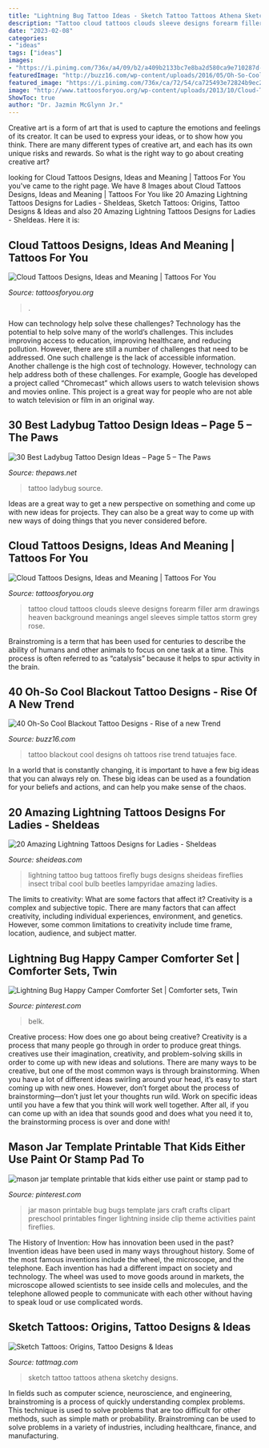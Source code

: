 ```yaml
---
title: "Lightning Bug Tattoo Ideas - Sketch Tattoo Tattoos Athena Sketchy Designs"
description: "Tattoo cloud tattoos clouds sleeve designs forearm filler arm drawings heaven background meanings angel sleeves simple tattos storm grey rose"
date: "2023-02-08"
categories:
- "ideas"
tags: ["ideas"]
images:
- "https://i.pinimg.com/736x/a4/09/b2/a409b2133bc7e8ba2d580ca9e710287d--in-a-jar-camping-theme.jpg"
featuredImage: "http://buzz16.com/wp-content/uploads/2016/05/Oh-So-Cool-Blackout-Tattoo-Designs-Rise-of-a-new-Trend-1-1.jpg"
featured_image: "https://i.pinimg.com/736x/ca/72/54/ca725493e72824b9ec25d1bcb0110567.jpg"
image: "http://www.tattoosforyou.org/wp-content/uploads/2013/10/Cloud-Tattoos.jpg"
ShowToc: true
author: "Dr. Jazmin McGlynn Jr."
---
```



Creative art is a form of art that is used to capture the emotions and feelings of its creator. It can be used to express your ideas, or to show how you think. There are many different types of creative art, and each has its own unique risks and rewards. So what is the right way to go about creating creative art?

	

		
looking for Cloud Tattoos Designs, Ideas and Meaning | Tattoos For You you've came to the right page. We have 8 Images about Cloud Tattoos Designs, Ideas and Meaning | Tattoos For You like 20 Amazing Lightning Tattoos Designs for Ladies - SheIdeas, Sketch Tattoos: Origins, Tattoo Designs &amp; Ideas and also 20 Amazing Lightning Tattoos Designs for Ladies - SheIdeas. Here it is:
		
    
## Cloud Tattoos Designs, Ideas And Meaning | Tattoos For You

<img loading=lazy src="https://www.tattoosforyou.org/wp-content/uploads/2013/11/Cloud-Tattoo-Ideas.jpg" onerror="this.onerror=null;this.src='https://tse2.mm.bing.net/th?id=OIP.ZbyyYKMOR8U_rt1NSE6eLwHaJ4&amp;pid=15.1';" alt="Cloud Tattoos Designs, Ideas and Meaning | Tattoos For You">

_Source: tattoosforyou.org_

>. 

	

How can technology help solve these challenges?
Technology has the potential to help solve many of the world’s challenges. This includes improving access to education, improving healthcare, and reducing pollution. However, there are still a number of challenges that need to be addressed. One such challenge is the lack of accessible information. Another challenge is the high cost of technology. However, technology can help address both of these challenges. For example, Google has developed a project called “Chromecast” which allows users to watch television shows and movies online. This project is a great way for people who are not able to watch television or film in an original way.

    
## 30 Best Ladybug Tattoo Design Ideas – Page 5 – The Paws

<img loading=lazy src="https://www.thepaws.net/wp-content/uploads/2018/11/ladybug-tattoo-28.jpg" onerror="this.onerror=null;this.src='https://tse1.mm.bing.net/th?id=OIP.47mUtGd0v8gfbIx-pvRzwAHaGy&amp;pid=15.1';" alt="30 Best Ladybug Tattoo Design Ideas – Page 5 – The Paws">

_Source: thepaws.net_

>tattoo ladybug source. 

	

Ideas are a great way to get a new perspective on something and come up with new ideas for projects. They can also be a great way to come up with new ways of doing things that you never considered before.

    
## Cloud Tattoos Designs, Ideas And Meaning | Tattoos For You

<img loading=lazy src="http://www.tattoosforyou.org/wp-content/uploads/2013/10/Cloud-Tattoos.jpg" onerror="this.onerror=null;this.src='https://tse3.mm.bing.net/th?id=OIP.KHsRUWGyFWuVf55nnBJxIQHaLH&amp;pid=15.1';" alt="Cloud Tattoos Designs, Ideas and Meaning | Tattoos For You">

_Source: tattoosforyou.org_

>tattoo cloud tattoos clouds sleeve designs forearm filler arm drawings heaven background meanings angel sleeves simple tattos storm grey rose. 

	

Brainstroming is a term that has been used for centuries to describe the ability of humans and other animals to focus on one task at a time. This process is often referred to as “catalysis” because it helps to spur activity in the brain.

    
## 40 Oh-So Cool Blackout Tattoo Designs - Rise Of A New Trend

<img loading=lazy src="http://buzz16.com/wp-content/uploads/2016/05/Oh-So-Cool-Blackout-Tattoo-Designs-Rise-of-a-new-Trend-1-1.jpg" onerror="this.onerror=null;this.src='https://tse3.mm.bing.net/th?id=OIP.2_XHNhkbLIeaKClu72fpVgHaLH&amp;pid=15.1';" alt="40 Oh-So Cool Blackout Tattoo Designs - Rise of a new Trend">

_Source: buzz16.com_

>tattoo blackout cool designs oh tattoos rise trend tatuajes face. 

	

In a world that is constantly changing, it is important to have a few big ideas that you can always rely on. These big ideas can be used as a foundation for your beliefs and actions, and can help you make sense of the chaos.

    
## 20 Amazing Lightning Tattoos Designs For Ladies - SheIdeas

<img loading=lazy src="http://www.sheideas.com/wp-content/uploads/2017/03/Cool-Tribal-Lightning-Bug-Tattoo-Style-2017.jpg" onerror="this.onerror=null;this.src='https://tse3.mm.bing.net/th?id=OIP.iMRyogmG6aOW98Vnz_rz8QHaJ3&amp;pid=15.1';" alt="20 Amazing Lightning Tattoos Designs for Ladies - SheIdeas">

_Source: sheideas.com_

>lightning tattoo bug tattoos firefly bugs designs sheideas fireflies insect tribal cool bulb beetles lampyridae amazing ladies. 

	

The limits to creativity: What are some factors that affect it?
Creativity is a complex and subjective topic. There are many factors that can affect creativity, including individual experiences, environment, and genetics. However, some common limitations to creativity include time frame, location, audience, and subject matter.

    
## Lightning Bug Happy Camper Comforter Set | Comforter Sets, Twin

<img loading=lazy src="https://i.pinimg.com/736x/ca/72/54/ca725493e72824b9ec25d1bcb0110567.jpg" onerror="this.onerror=null;this.src='https://tse4.mm.bing.net/th?id=OIP.pmgKdTlnH2i3be9qm7FCFwHaKh&amp;pid=15.1';" alt="Lightning Bug Happy Camper Comforter Set | Comforter sets, Twin">

_Source: pinterest.com_

>belk. 

	

Creative process: How does one go about being creative?
Creativity is a process that many people go through in order to produce great things. creatives use their imagination, creativity, and problem-solving skills in order to come up with new ideas and solutions. There are many ways to be creative, but one of the most common ways is through brainstorming. When you have a lot of different ideas swirling around your head, it’s easy to start coming up with new ones. However, don’t forget about the process of brainstorming—don’t just let your thoughts run wild. Work on specific ideas until you have a few that you think will work well together. After all, if you can come up with an idea that sounds good and does what you need it to, the brainstorming process is over and done with!

    
## Mason Jar Template Printable That Kids Either Use Paint Or Stamp Pad To

<img loading=lazy src="https://i.pinimg.com/736x/a4/09/b2/a409b2133bc7e8ba2d580ca9e710287d--in-a-jar-camping-theme.jpg" onerror="this.onerror=null;this.src='https://tse1.mm.bing.net/th?id=OIP.dshuSW34ny5cf2Q7GK4jpQHaMN&amp;pid=15.1';" alt="mason jar template printable that kids either use paint or stamp pad to">

_Source: pinterest.com_

>jar mason printable bug bugs template jars craft crafts clipart preschool printables finger lightning inside clip theme activities paint fireflies. 

	

The History of Invention: How has innovation been used in the past?
Invention ideas have been used in many ways throughout history. Some of the most famous inventions include the wheel, the microscope, and the telephone. Each invention has had a different impact on society and technology. The wheel was used to move goods around in markets, the microscope allowed scientists to see inside cells and molecules, and the telephone allowed people to communicate with each other without having to speak loud or use complicated words.

    
## Sketch Tattoos: Origins, Tattoo Designs &amp; Ideas

<img loading=lazy src="https://tattmag.com/wp-content/uploads/2020/10/Athena-Sketch-Tattoo-4.jpg" onerror="this.onerror=null;this.src='https://tse1.mm.bing.net/th?id=OIP.UEVF5um__nOhIyO1LnJ49QHaN0&amp;pid=15.1';" alt="Sketch Tattoos: Origins, Tattoo Designs &amp; Ideas">

_Source: tattmag.com_

>sketch tattoo tattoos athena sketchy designs. 

	

In fields such as computer science, neuroscience, and engineering, brainstroming is a process of quickly understanding complex problems. This technique is used to solve problems that are too difficult for other methods, such as simple math or probability. Brainstroming can be used to solve problems in a variety of industries, including healthcare, finance, and manufacturing.

